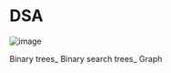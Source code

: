 # DSA

![image](https://user-images.githubusercontent.com/78733719/166102338-bf4844c4-0ad8-47c8-8988-6b5027f73b92.png)

 Binary trees_
 Binary search trees_
 Graph
